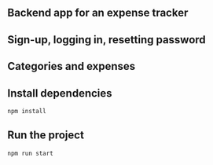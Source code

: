 ## Backend app for an expense tracker 
## Sign-up, logging in, resetting password 
## Categories and expenses

## Install dependencies
```
npm install
```

## Run the project
```
npm run start
```

